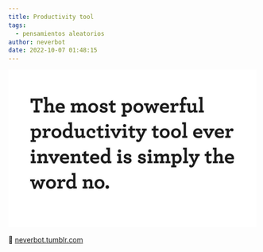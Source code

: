 ```yaml
---
title: Productivity tool
tags:
  - pensamientos aleatorios
author: neverbot
date: 2022-10-07 01:48:15
---
```


![8184466a_500](./productivity-tool/8184466a_500.png)

🔗 [neverbot.tumblr.com](https://neverbot.tumblr.com/post/650983173007835136)
